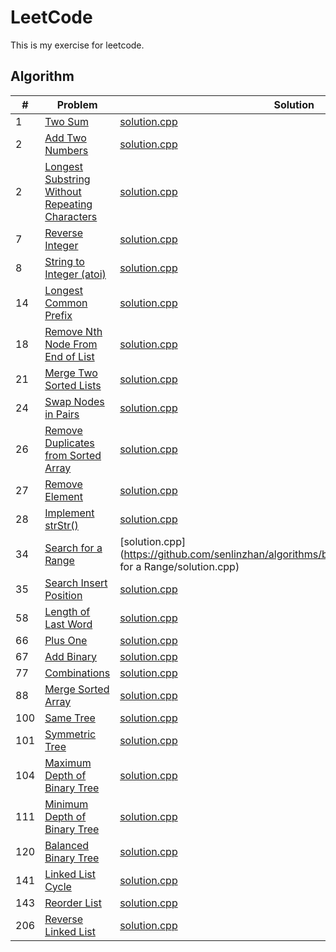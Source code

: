 LeetCode
========
This is my exercise for leetcode. 

## Algorithm

| # | Problem | Solution | Difficulty |
|---|---------|----------|------------|
|1  | [Two Sum](https://leetcode.com/problems/two-sum/) | [solution.cpp](https://github.com/senlinzhan/algorithms/blob/master/algorithms/TwoSum/solution.cpp) | Easy |
|2  | [Add Two Numbers](https://leetcode.com/problems/add-two-numbers/description/) | [solution.cpp](https://github.com/senlinzhan/algorithms/blob/master/algorithms/AddTwoNumbers/solution.cpp) | Medium |
|2  | [Longest Substring Without Repeating Characters](https://leetcode.com/problems/longest-substring-without-repeating-characters/description/) | [solution.cpp](https://github.com/senlinzhan/algorithms/blob/master/algorithms/LongestSubstringWithoutRepeatingCharacters/solution.cpp) | Medium |
|7  | [Reverse Integer](https://leetcode.com/problems/reverse-integer/description/) | [solution.cpp](https://github.com/senlinzhan/algorithms/blob/master/algorithms/ReverseInteger/solution.cpp) | Easy |
|8  | [String to Integer (atoi)](https://leetcode.com/problems/string-to-integer-atoi/description/) | [solution.cpp](https://github.com/senlinzhan/algorithms/blob/master/algorithms/StringtoInteger/solution.cpp) | Medium |
|14  | [Longest Common Prefix](https://leetcode.com/problems/longest-common-prefix/description/) | [solution.cpp](https://github.com/senlinzhan/algorithms/blob/master/algorithms/LongestCommonPrefix/solution.cpp) | Easy |
|18  | [Remove Nth Node From End of List](https://leetcode.com/problems/remove-nth-node-from-end-of-list/description/) | [solution.cpp](https://github.com/senlinzhan/algorithms/blob/master/algorithms/RemoveNthNodeFromEndofList/solution.cpp) | Medium |
|21  | [Merge Two Sorted Lists](https://leetcode.com/problems/merge-two-sorted-lists/description/) | [solution.cpp](https://github.com/senlinzhan/algorithms/blob/master/algorithms/MergeTwoSortedLists/solution.cpp) | Medium |
|24  | [Swap Nodes in Pairs](https://leetcode.com/problems/swap-nodes-in-pairs/description/) | [solution.cpp](https://github.com/senlinzhan/algorithms/blob/master/algorithms/SwapNodesinPairs/solution.cpp) | Medium |
|26  | [Remove Duplicates from Sorted Array](https://leetcode.com/problems/remove-duplicates-from-sorted-array/description/) | [solution.cpp](https://github.com/senlinzhan/algorithms/blob/master/algorithms/RemoveDuplicatesfromSortedArray/solution.cpp) | Easy |
|27  | [Remove Element](https://leetcode.com/problems/remove-element/description/) | [solution.cpp](https://github.com/senlinzhan/algorithms/blob/master/algorithms/RemoveElement/solution.cpp) | Easy |
|28  | [Implement strStr()](https://leetcode.com/problems/implement-strstr/description/) | [solution.cpp](https://github.com/senlinzhan/algorithms/blob/master/algorithms/ImplementstrStr/solution.cpp) | Easy |
|34  | [Search for a Range](https://leetcode.com/problems/search-for-a-range/description/) | [solution.cpp](https://github.com/senlinzhan/algorithms/blob/master/algorithms/Search for a Range/solution.cpp) | Medium |
|35  | [Search Insert Position](https://leetcode.com/problems/search-insert-position/description/) | [solution.cpp](https://github.com/senlinzhan/algorithms/blob/master/algorithms/SearchInsertPosition/solution.cpp) | Easy |
|58  | [Length of Last Word](https://leetcode.com/problems/length-of-last-word/description/) | [solution.cpp](https://github.com/senlinzhan/algorithms/blob/master/algorithms/LengthofLastWord/solution.cpp) | Easy |
|66 | [Plus One](https://leetcode.com/problems/plus-one/description/) | [solution.cpp](https://github.com/senlinzhan/algorithms/blob/master/algorithms/PlusOne/solution.cpp) | Easy |
|67 | [Add Binary](https://leetcode.com/problems/add-binary/description/) | [solution.cpp](https://github.com/senlinzhan/algorithms/blob/master/algorithms/AddBinary/solution.cpp) | Easy |
|77 | [Combinations](https://leetcode.com/problems/combinations/description/) | [solution.cpp](https://github.com/senlinzhan/algorithms/blob/master/algorithms/Combinations/solution.cpp) | Medium |
|88 | [Merge Sorted Array](https://leetcode.com/problems/merge-sorted-array/description/) | [solution.cpp](https://github.com/senlinzhan/algorithms/blob/master/algorithms/MergeSortedArray/solution.cpp) | Easy |
|100 | [Same Tree](https://leetcode.com/problems/same-tree/description/) | [solution.cpp](https://github.com/senlinzhan/algorithms/blob/master/algorithms/SameTree/solution.cpp) | Easy |
|101 | [Symmetric Tree](https://leetcode.com/problems/symmetric-tree/description/) | [solution.cpp](https://github.com/senlinzhan/algorithms/blob/master/algorithms/SymmetricTree/solution.cpp) | Easy |
|104 | [Maximum Depth of Binary Tree](https://leetcode.com/problems/maximum-depth-of-binary-tree/description/) | [solution.cpp](https://github.com/senlinzhan/algorithms/blob/master/algorithms/MaximumDepthofBinaryTree/solution.cpp) | Easy |
|111 | [Minimum Depth of Binary Tree](https://leetcode.com/problems/minimum-depth-of-binary-tree/description/) | [solution.cpp](https://github.com/senlinzhan/algorithms/blob/master/algorithms/MinimumDepthofBinaryTree/solution.cpp) | Easy |
|120 | [Balanced Binary Tree](https://leetcode.com/problems/balanced-binary-tree/description/) | [solution.cpp](https://github.com/senlinzhan/algorithms/blob/master/algorithms/BalancedBinaryTree/solution.cpp) | Easy |
|141 | [Linked List Cycle](https://leetcode.com/problems/linked-list-cycle/description/) | [solution.cpp](https://github.com/senlinzhan/algorithms/blob/master/algorithms/LinkedListCycle/solution.cpp) | Easy |
|143 | [Reorder List](https://leetcode.com/problems/reorder-list/description/) | [solution.cpp](https://github.com/senlinzhan/algorithms/blob/master/algorithms/ReorderList/solution.cpp) | Medium |
|206 | [Reverse Linked List](https://leetcode.com/problems/reverse-linked-list/description/) | [solution.cpp](https://github.com/senlinzhan/algorithms/blob/master/algorithms/ReverseLinkedList/solution.cpp) | Easy |
